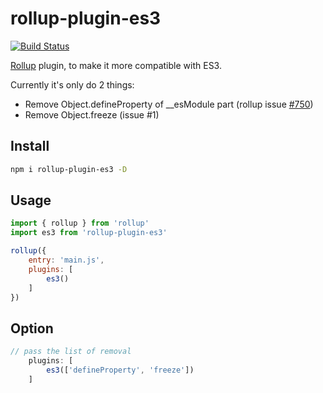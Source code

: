 # rollup-plugin-es3

[![Build Status](https://travis-ci.org/futurist/rollup-plugin-es3.svg?branch=master)](https://travis-ci.org/futurist/rollup-plugin-es3)

[Rollup](https://github.com/rollup/rollup) plugin, to make it more compatible with ES3.

Currently it's only do 2 things:

- Remove Object.defineProperty of __esModule part (rollup issue [#750](https://github.com/rollup/rollup/issues/750))
- Remove Object.freeze (issue #1)

## Install

```sh
npm i rollup-plugin-es3 -D
```

## Usage

```js
import { rollup } from 'rollup'
import es3 from 'rollup-plugin-es3'

rollup({
	entry: 'main.js',
	plugins: [
		es3()
	]
})
```

## Option

``` javascript
// pass the list of removal
	plugins: [
		es3(['defineProperty', 'freeze'])
	]
```


